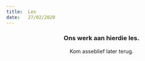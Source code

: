 ```yaml
---
title:  Les
date:   27/02/2020
---
```


### <center>Ons werk aan hierdie les.</center>
<center>Kom asseblief later terug.</center>